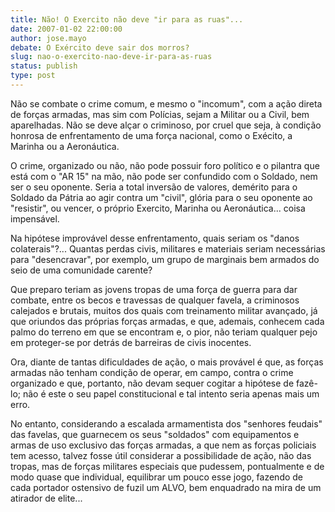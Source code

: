 ```yaml
---
title: Não! O Exercito não deve "ir para as ruas"...
date: 2007-01-02 22:00:00
author: jose.mayo
debate: O Exército deve sair dos morros?
slug: nao-o-exercito-nao-deve-ir-para-as-ruas
status: publish 
type: post
---
```


Não se combate o crime comum, e mesmo o "incomum", com a ação direta de forças armadas, mas sim com Polícias, sejam a Militar ou a Civil, bem aparelhadas. Não se deve alçar o criminoso, por cruel que seja, à condição honrosa de enfrentamento de uma força nacional, como o Exécito, a Marinha ou a Aeronáutica.  

  

O crime, organizado ou não, não pode possuir foro político e o pilantra que está com o "AR 15" na mão, não pode ser confundido com o Soldado, nem ser o seu oponente. Seria a total inversão de valores, demérito para o Soldado da Pátria ao agir contra um "civil", glória para o seu oponente ao "resistir", ou vencer, o próprio Exercito, Marinha ou Aeronáutica... coisa impensável.  

  

Na hipótese improvável desse enfrentamento, quais seriam os "danos colaterais"?... Quantas perdas civis, militares e materiais seriam necessárias para "desencravar", por exemplo, um grupo de marginais bem armados do seio de uma comunidade carente?  

  

Que preparo teriam as jovens tropas de uma força de guerra para dar combate, entre os becos e travessas de qualquer favela, a criminosos calejados e brutais, muitos dos quais com treinamento militar avançado, já que oriundos das próprias forças armadas, e que, ademais, conhecem cada palmo do terreno em que se encontram e, o pior, não teriam qualquer pejo em proteger-se por detrás de barreiras de civis inocentes.  

  

Ora, diante de tantas dificuldades de ação, o mais provável é que, as forças armadas não tenham condição de operar, em campo, contra o crime organizado e que, portanto, não devam sequer cogitar a hipótese de fazê-lo; não é este o seu papel constitucional e tal intento seria apenas mais um erro.  

  

No entanto, considerando a escalada armamentista dos "senhores feudais" das favelas, que guarnecem os seus "soldados" com equipamentos e armas de uso exclusivo das forças armadas, a que nem as forças policiais tem acesso, talvez fosse útil considerar a possibilidade de ação, não das tropas, mas de forças militares especiais que pudessem, pontualmente e de modo quase que individual, equilibrar um pouco esse jogo, fazendo de cada portador ostensivo de fuzil um ALVO, bem enquadrado na mira de um atirador de elite...

